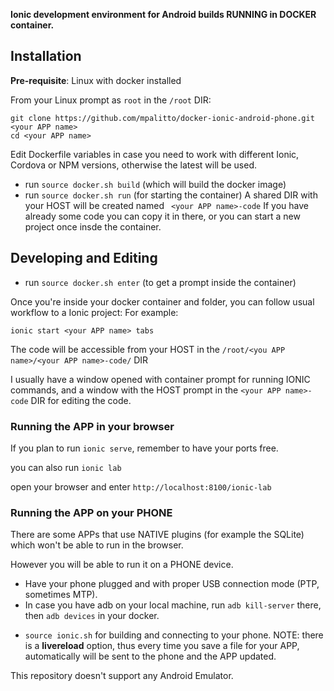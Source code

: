 **Ionic development environment for Android builds RUNNING in DOCKER container.** 
##  Installation
**Pre-requisite**: Linux with docker installed

From your Linux prompt as `root` in the `/root` DIR:
```
git clone https://github.com/mpalitto/docker-ionic-android-phone.git <your APP name>
cd <your APP name>
```
Edit Dockerfile variables in case you need to work with different Ionic, Cordova or NPM versions, otherwise the latest will be used.

* run `source docker.sh build` (which will build the docker image)
* run `source docker.sh run` (for starting the container)
A shared DIR with your HOST will be created named ` <your APP name>-code`
If you have already some code you can copy it in there, or you can start a new project once insde the container.
## Developing and Editing
* run `source docker.sh enter` (to get a prompt inside the container)

Once you're inside your docker container and folder, you can follow usual workflow to a Ionic project:
For example:
```
ionic start <your APP name> tabs
```
The code will be accessible from your HOST in the `/root/<you APP name>/<your APP name>-code/` DIR

I usually have a window opened with container prompt for running IONIC commands, and a window with the HOST prompt in the `<your APP name>-code` DIR for editing the code.

### Running the APP in your browser
If you plan to run `ionic serve`, remember to have your ports free.

you can also run `ionic lab`

open your browser and enter `http://localhost:8100/ionic-lab`

### Running the APP on your PHONE
There are some APPs that use NATIVE plugins (for example the SQLite) which won't be able to run in the browser.

However you will be able to run it on a PHONE device.
 - Have your phone plugged and with proper USB connection mode (PTP, sometimes MTP).
 - In case you have adb on your local machine, run `adb kill-server` there, then `adb devices` in your docker.
* `source ionic.sh` for building and connecting to your phone.
NOTE: there is a **livereload** option, thus every time you save a file for your APP, automatically will be sent to the phone and the APP updated.

This repository doesn't support any Android Emulator. 
